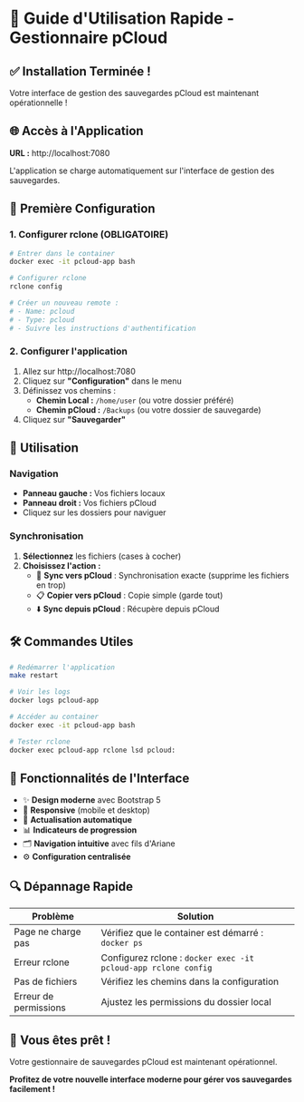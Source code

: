 # 🚀 Guide d'Utilisation Rapide - Gestionnaire pCloud

## ✅ Installation Terminée !

Votre interface de gestion des sauvegardes pCloud est maintenant opérationnelle !

## 🌐 Accès à l'Application

**URL :** http://localhost:7080

L'application se charge automatiquement sur l'interface de gestion des sauvegardes.

## 🔧 Première Configuration

### 1. Configurer rclone (OBLIGATOIRE)

```bash
# Entrer dans le container
docker exec -it pcloud-app bash

# Configurer rclone
rclone config

# Créer un nouveau remote :
# - Name: pcloud
# - Type: pcloud
# - Suivre les instructions d'authentification
```

### 2. Configurer l'application

1. Allez sur http://localhost:7080
2. Cliquez sur **"Configuration"** dans le menu
3. Définissez vos chemins :
   - **Chemin Local :** `/home/user` (ou votre dossier préféré)
   - **Chemin pCloud :** `/Backups` (ou votre dossier de sauvegarde)
4. Cliquez sur **"Sauvegarder"**

## 🎯 Utilisation

### Navigation
- **Panneau gauche :** Vos fichiers locaux
- **Panneau droit :** Vos fichiers pCloud
- Cliquez sur les dossiers pour naviguer

### Synchronisation
1. **Sélectionnez** les fichiers (cases à cocher)
2. **Choisissez l'action :**
   - 🔄 **Sync vers pCloud** : Synchronisation exacte (supprime les fichiers en trop)
   - 📋 **Copier vers pCloud** : Copie simple (garde tout)
   - ⬇️ **Sync depuis pCloud** : Récupère depuis pCloud

## 🛠️ Commandes Utiles

```bash
# Redémarrer l'application
make restart

# Voir les logs
docker logs pcloud-app

# Accéder au container
docker exec -it pcloud-app bash

# Tester rclone
docker exec pcloud-app rclone lsd pcloud:
```

## 🎨 Fonctionnalités de l'Interface

- ✨ **Design moderne** avec Bootstrap 5
- 📱 **Responsive** (mobile et desktop)
- 🔄 **Actualisation automatique**
- 📊 **Indicateurs de progression**
- 🗂️ **Navigation intuitive** avec fils d'Ariane
- ⚙️ **Configuration centralisée**

## 🔍 Dépannage Rapide

| Problème | Solution |
|----------|----------|
| Page ne charge pas | Vérifiez que le container est démarré : `docker ps` |
| Erreur rclone | Configurez rclone : `docker exec -it pcloud-app rclone config` |
| Pas de fichiers | Vérifiez les chemins dans la configuration |
| Erreur de permissions | Ajustez les permissions du dossier local |

## 🎉 Vous êtes prêt !

Votre gestionnaire de sauvegardes pCloud est maintenant opérationnel. 

**Profitez de votre nouvelle interface moderne pour gérer vos sauvegardes facilement !** 